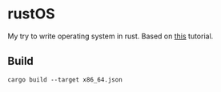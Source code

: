 # rustOS

My try to write operating system in rust. Based on [this](https://os.phil-opp.com/) tutorial.

## Build

```
cargo build --target x86_64.json
```
